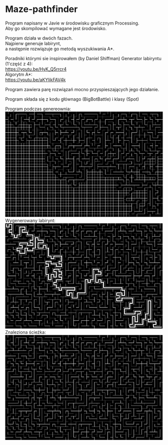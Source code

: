 # Maze-pathfinder

Program napisany w Javie w środowisku graficznym Processing.  
Aby go skompilować wymagane jest środowisko.  
  
Program działa w dwóch fazach.  
Najpierw generuje labirynt,  
a następnie rozwiązuje go metodą wyszukiwania A*.  
  
Poradniki którymi sie inspirowałem (by Daniel Shiffman)
Generator labiryntu (1'część z 4):  
https://youtu.be/HyK_Q5rrcr4  
Algorytm A*:  
https://youtu.be/aKYlikFAV4k
  
Program zawiera parę rozwiązań mocno przyspieszających jego działanie.  
  
Program składa się z kodu głównago (BigBotBattle) i klasy (Spot)  
  
Program podczas genereownia:  
![](Pic_03.PNG)  
Wygenerowany labirynt:  
![](Pic_04.jpg)  
Znaleziona ścieżka:  
![](Pic_05.jpg)
